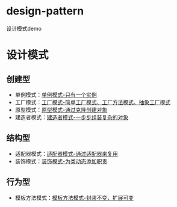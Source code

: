 # design-pattern
设计模式demo



# 设计模式

## 创建型

* 单例模式：[单例模式-只有一个实例](https://turbosnail.top/blog/design-pattern-singleton/)
* 工厂模式：[工厂模式-简单工厂模式、工厂方法模式、抽象工厂模式](https://turbosnail.top/blog/design-pattern-factory/)
* 原型模式：[原型模式-通过克隆创建对象](https://turbosnail.top/blog/design-pattern-prototype/)
* 建造者模式：[建造者模式-一步步组装复杂的对象](https://turbosnail.top/blog/design-pattern-builder/)

## 结构型

* 适配器模式：[适配器模式-通过适配器来复用](https://turbosnail.top/blog/design-pattern-adapter/)
* 装饰模式：[装饰模式-为类动态添加职责](https://turbosnail.top/blog/design-pattern-decorator/)

## 行为型

* 模板方法模式：[模板方法模式-封装不变，扩展可变](https://turbosnail.top/blog/design-pattern-template/)